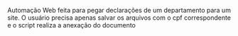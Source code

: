 Automação Web feita para pegar declarações de um  departamento para um site.
O usuário precisa apenas salvar os arquivos com o cpf correspondente e o script realiza a anexação do documento
